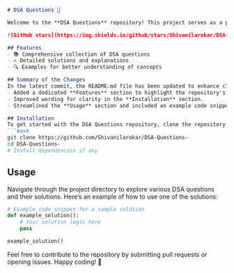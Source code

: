 ```markdown
# DSA Questions 🚀

Welcome to the **DSA Questions** repository! This project serves as a platform for developers and learners to practice and enhance their skills in Data Structures and Algorithms (DSA). This repository is designed to help you improve your understanding of various data structures and algorithms through a collection of questions and solutions.

![GitHub stars](https://img.shields.io/github/stars/Shivanilarokar/DSA-Questions-?style=social) ![Forks](https://img.shields.io/github/forks/Shivanilarokar/DSA-Questions-?style=social)

## Features
- 📚 Comprehensive collection of DSA questions
- ✍️ Detailed solutions and explanations
- 🔍 Examples for better understanding of concepts

## Summary of the Changes
In the latest commit, the README.md file has been updated to enhance clarity and improve the overall structure. Key updates include:
- Added a dedicated **Features** section to highlight the repository's offerings.
- Improved wording for clarity in the **Installation** section.
- Streamlined the **Usage** section and included an example code snippet for better illustration.

## Installation
To get started with the DSA Questions repository, clone the repository and install any necessary dependencies:
```bash
git clone https://github.com/Shivanilarokar/DSA-Questions-
cd DSA-Questions-
# Install dependencies if any
```

## Usage
Navigate through the project directory to explore various DSA questions and their solutions. Here’s an example of how to use one of the solutions:

```python
# Example code snippet for a sample solution
def example_solution():
    # Your solution logic here
    pass

example_solution()
```

Feel free to contribute to the repository by submitting pull requests or opening issues. Happy coding! 🎉
```